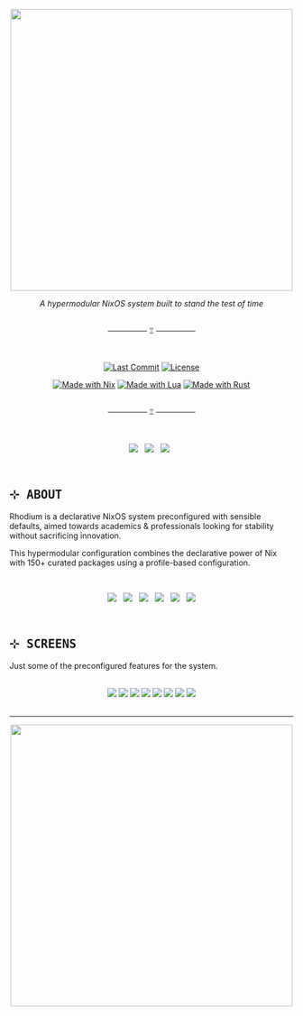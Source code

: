 <p align="center">
  <a href="https://rhodium.solenoidlabs.com">
    <img src="https://dvb0bsaug07xf.cloudfront.net/assets/site/logo.png" width="500px">
  </a>
</p>

<p align="center"><em>A hypermodular NixOS system built to stand the test of time</em></p>

<br/>
<div align="center">───────  ⑄  ───────</div>
<br/>
<br/>

<div align ="center">

[![Last Commit](https://img.shields.io/github/last-commit/pabloagn/rhodium?style=for-the-badge&logo=git&logoColor=white&color=7AA89F&labelColor=000000&label=LAST%20COMMIT)](https://github.com/pabloagn/rhodium/commits/main) [![License](https://img.shields.io/github/license/pabloagn/rhodium?style=for-the-badge&color=7AA89F&labelColor=000000)](https://github.com/pabloagn/rhodium/blob/main/LICENSE)

[![Made with Nix](https://img.shields.io/badge/Made%20with-Nix-7AA89F?style=for-the-badge&logo=nixos&logoColor=white&labelColor=000000)](https://nixos.org/)
[![Made with Lua](https://img.shields.io/badge/Made%20with-Lua-7AA89F?style=for-the-badge&logo=lua&logoColor=white&labelColor=000000)](https://www.lua.org/)
[![Made with Rust](https://img.shields.io/badge/Made%20with-Rust-7AA89F?style=for-the-badge&logo=rust&logoColor=white&labelColor=000000)](https://www.rust-lang.org/)

</div>

<br/>
<div align="center">───────  ⑄  ───────</div>
<br/>

<br/>
<div align="center">
    <div id="docs">
        <p style="text-align:center;">
        <a href="https://rhodium.solenoidlabs.com/docs">
        <img src="https://img.shields.io/badge/∙ Documentation ∙-f2f2f2?style=for-the-badge"/></a>&nbsp&nbsp
        <a href="https://rhodium.solenoidlabs.com/contact">
        <img src="https://img.shields.io/badge/∙ Contact ∙-f2f2f2?style=for-the-badge"/></a>&nbsp&nbsp
        <a href="https://rhodium.solenoidlabs.com/about/#contributions">
        <img src="https://img.shields.io/badge/∙ Contributions ∙-f2f2f2?style=for-the-badge"/></a>&nbsp&nbsp
    </div>
</div>
<br/>

## <samp>⊹ ABOUT</samp>

Rhodium is a declarative NixOS system preconfigured with sensible defaults, aimed towards academics & professionals looking for stability without sacrificing innovation.

This hypermodular configuration combines the declarative power of Nix with 150+ curated packages using a profile-based configuration.

<br/>
<div align="center">
    <div id="images">
        <p style="text-align:center;">
        <a href="https://rhodium.solenoidlabs.com/about/#robust">
        <img src="https://img.shields.io/badge/Robust-f2f2f2?style=for-the-badge"/></a>&nbsp&nbsp
        <a href="https://rhodium.solenoidlabs.com/about/#fast">
        <img src="https://img.shields.io/badge/Fast-f2f2f2?style=for-the-badge"/></a>&nbsp&nbsp
        <a href="https://rhodium.solenoidlabs.com/about/#elegant">
        <img src="https://img.shields.io/badge/Elegant-f2f2f2?style=for-the-badge"/></a>&nbsp&nbsp
        <a href="https://rhodium.solenoidlabs.com/about/#reliable">
        <img src="https://img.shields.io/badge/Reliable-f2f2f2?style=for-the-badge"/></a>&nbsp&nbsp
        <a href="https://rhodium.solenoidlabs.com/about/#reproducible">
        <img src="https://img.shields.io/badge/Reproducible-f2f2f2?style=for-the-badge"/></a>&nbsp&nbsp
        <a href="https://rhodium.solenoidlabs.com/about/#secure">
        <img src="https://img.shields.io/badge/Secure-f2f2f2?style=for-the-badge"/></a>
    </div>
</div>
<br/>

## <samp>⊹ SCREENS</samp>

Just some of the preconfigured features for the system.

<br/>
<div align="center">
    <img src="https://dvb0bsaug07xf.cloudfront.net/assets/screens/screen_001.png"/>
    <img src="https://dvb0bsaug07xf.cloudfront.net/assets/screens/screen_002.png"/>
    <img src="https://dvb0bsaug07xf.cloudfront.net/assets/screens/screen_003.png"/>
    <img src="https://dvb0bsaug07xf.cloudfront.net/assets/screens/screen_004.png"/>
    <img src="https://dvb0bsaug07xf.cloudfront.net/assets/screens/screen_005.png"/>
    <img src="https://dvb0bsaug07xf.cloudfront.net/assets/screens/screen_006.png"/>
    <img src="https://dvb0bsaug07xf.cloudfront.net/assets/screens/screen_007.png"/>
    <img src="https://dvb0bsaug07xf.cloudfront.net/assets/screens/screen_008.png"/>
</div>
<br/>

---

<p align="center">
  <a href="https://rhodium.solenoidlabs.com">
    <img src="https://dvb0bsaug07xf.cloudfront.net/assets/site/icon.png" width="500px">
  </a>
</p>
